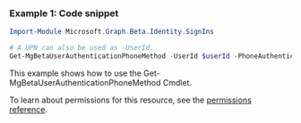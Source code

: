 ### Example 1: Code snippet

```powershellImport-Module Microsoft.Graph.Beta.Identity.SignIns

# A UPN can also be used as -UserId.
Get-MgBetaUserAuthenticationPhoneMethod -UserId $userId -PhoneAuthenticationMethodId $phoneAuthenticationMethodId
```
This example shows how to use the Get-MgBetaUserAuthenticationPhoneMethod Cmdlet.
To learn about permissions for this resource, see the [permissions reference](/graph/permissions-reference).

